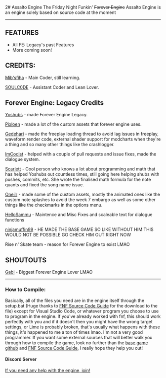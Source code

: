 2# Assalto Engine
The Friday Night Funkin' ~~Forever Engine~~ Assalto Engine is an engine solely based on source code at the moment

----------------------------------------------

## FEATURES
* All FE: Legacy's past Features
* More coming soon!

## CREDITS:

[Mib'sfiha](https://twitter.com/Mibsfiha) - Main Coder, still learning.

[SOULC0DE](https://twitter.com/AquaStrikr_) - Assistant Coder and Lean Lover.


## Forever Engine: Legacy Credits
[Yoshubs](https://github.com/Yoshubs) - made Forever Engine Legacy.

[Pixloen](https://github.com/PixlJacket) - made a lot of the custom assets that forever engine uses.

[Gedehari](https://github.com/gedehari) - made the freeplay loading thread to avoid lag issues in freeplay, waveform render code, external shader support for modcharts when they're a thing and so many other things like the crashlogger.

[ImCodist](https://github.com/ImCodist) - helped with a couple of pull requests and issue fixes, made the dialogue system.

[Scarlett](https://github.com/SomeKitten) - Cool person who knows a lot about programming and math that has helped Yoshubs out countless times, still going here helping shubs with pushes, commits, etc. She wrote the finalised math formula for the note quants and fixed the song name issue.

[Oneilr](https://oneilr.newgrounds.com/) - made some of the custom assets, mostly the animated ones like the custom note splashes to avoid the week 7 embargo as well as some other things like the checkmarks in the options menu.

[HelloSammu](https://github.com/hellosammu) - Maintence and Misc Fixes and scaleable text for dialogue functions

[ninjamuffin99](https://ninjamuffin99.newgrounds.com/) - HE MADE THE BASE GAME SO LIKE WITHOUT HIM THIS WOULD NOT BE POSSIBLE GO CHECK HIM OUT RIGHT NOW

Rise n' Skate team - reason for Forever Engine to exist LMAO

## SHOUTOUTS
[Gabi](https://twitter.com/Fan_de_RPG) - Biggest Forever Engine Lover LMAO

----------------------------------------------

### How to Compile:
Basically, all of the files you need are in the engine itself through the setup.bat (Huge thanks to [FNF Source Code Guide](https://gamebanana.com/tuts/13798) for the download to the file) except for Visual Studio Code, or whatever program you choose to use to program in the engine. If you've already worked with fnf, this should work perfectly with you and if it doesn't then you might have the wrong target settings, or Lime is probably broken, that's usually what happens with these things, it's happened to me a ton of times lmao. I'm not a very good programmer.
If you want some external sources that will better walk you through how to compile the game, look no further than the [base game github](https://github.com/ninjamuffin99/Funkin) and [FNF Source Code Guide](https://gamebanana.com/tuts/13798), I really hope they help you out!

#### Discord Server
[If you need any help with the engine, join!](https://discord.gg/qrngmWvxzP)
